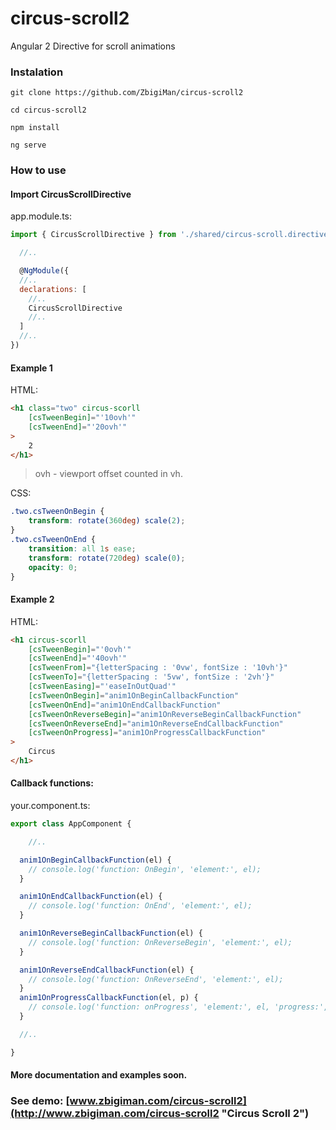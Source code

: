 # circus-scroll2
Angular 2 Directive for scroll animations

### Instalation

```
git clone https://github.com/ZbigiMan/circus-scroll2

cd circus-scroll2

npm install

ng serve

```

### How to use

#### Import CircusScrollDirective

app.module.ts:

```javascript
import { CircusScrollDirective } from './shared/circus-scroll.directive';

  //..

  @NgModule({
  //..   
  declarations: [
    //..
    CircusScrollDirective
    //..    
  ]
  //.. 
})
```

#### Example 1

HTML:

```html
<h1 class="two" circus-scorll
    [csTweenBegin]="'10ovh'"
    [csTweenEnd]="'20ovh'"               
>
    2
</h1>
```

>ovh - viewport offset counted in vh.

CSS:

```CSS
.two.csTweenOnBegin {               
    transform: rotate(360deg) scale(2);
}
.two.csTweenOnEnd {
    transition: all 1s ease;
    transform: rotate(720deg) scale(0);
    opacity: 0;
}
```

#### Example 2

HTML:

```html
<h1 circus-scorll
    [csTweenBegin]="'0ovh'"
    [csTweenEnd]="'40ovh'"
    [csTweenFrom]="{letterSpacing : '0vw', fontSize : '10vh'}"
    [csTweenTo]="{letterSpacing : '5vw', fontSize : '2vh'}"
    [csTweenEasing]="'easeInOutQuad'"
    [csTweenOnBegin]="anim1OnBeginCallbackFunction"
    [csTweenOnEnd]="anim1OnEndCallbackFunction"
    [csTweenOnReverseBegin]="anim1OnReverseBeginCallbackFunction"
    [csTweenOnReverseEnd]="anim1OnReverseEndCallbackFunction"
    [csTweenOnProgress]="anim1OnProgressCallbackFunction"
>
    Circus
</h1>
```

#### Callback functions:

your.component.ts:

```javascript
export class AppComponent {

    //..    

  anim1OnBeginCallbackFunction(el) {
    // console.log('function: OnBegin', 'element:', el);
  }

  anim1OnEndCallbackFunction(el) {
    // console.log('function: OnEnd', 'element:', el);
  }

  anim1OnReverseBeginCallbackFunction(el) {
    // console.log('function: OnReverseBegin', 'element:', el);
  }

  anim1OnReverseEndCallbackFunction(el) {
    // console.log('function: OnReverseEnd', 'element:', el);
  }
  anim1OnProgressCallbackFunction(el, p) {
    // console.log('function: onProgress', 'element:', el, 'progress:', p);
  }

  //.. 

}
```

#### More documentation and examples soon.
### See demo: [www.zbigiman.com/circus-scroll2](http://www.zbigiman.com/circus-scroll2 "Circus Scroll 2")


